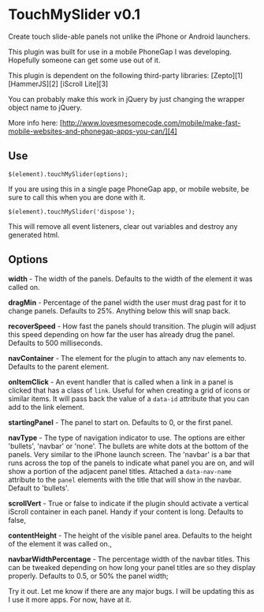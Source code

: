 TouchMySlider v0.1
=============

Create touch slide-able panels not unlike the iPhone or Android launchers.

This plugin was built for use in a mobile PhoneGap I was developing.  Hopefully someone can get some use out of it.

This plugin is dependent on the following third-party libraries:
[Zepto][1]
[HammerJS][2]
[iScroll Lite][3]

You can probably make this work in jQuery by just changing the wrapper object name to jQuery.

More info here: [http://www.lovesmesomecode.com/mobile/make-fast-mobile-websites-and-phonegap-apps-you-can/][4]

## Use

    $(element).touchMySlider(options);

If you are using this in a single page PhoneGap app, or mobile website, be sure to call this when you are done with it.

    $(element).touchMySlider('dispose');

This will remove all event listeners, clear out variables and destroy any generated html.

## Options

**width** - The width of the panels.  Defaults to the width of the element it was called on.

**dragMin** - Percentage of the panel width the user must drag past for it to change panels.  Defaults to 25%. Anything below this will snap back.

**recoverSpeed** - How fast the panels should transition. The plugin will adjust this speed depending on how far the user has already drug the panel. Defaults to 500 milliseconds.

**navContainer** - The element for the plugin to attach any nav elements to. Defaults to the parent element.

**onItemClick** - An event handler that is called when a link in a panel is clicked that has a class of `link`. Useful for when creating a grid of icons or similar items. It will pass back the value of a `data-id` attribute that you can add to the link element.

**startingPanel** - The panel to start on.  Defaults to 0, or the first panel.

**navType** - The type of navigation indicator to use. The options are either 'bullets', 'navbar' or 'none'.  The bullets are white dots at the bottom of the panels.  Very similar to the iPhone launch screen.  The 'navbar' is a bar that runs across the top of the panels to indicate what panel you are on, and will show a portion of the adjacent panel titles. Attached a `data-nav-name` attribute to the `panel` elements with the title that will show in the navbar.  Default to 'bullets'.

**scrollVert** - True or false to indicate if the plugin should activate a vertical iScroll container in each panel. Handy if your content is long. Defaults to false,

**contentHeight** - The height of the visible panel area. Defaults to the height of the element it was called on.,

**navbarWidthPercentage** - The percentage width of the navbar titles.  This can be tweaked depending on how long your panel titles are so they display properly.  Defaults to 0.5, or 50% the panel width;

Try it out.  Let me know if there are any major bugs. I will be updating this as I use it more apps. For now, have at it.